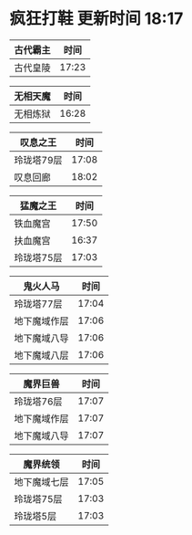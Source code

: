 # 疯狂打鞋 更新时间 18:17

| 古代霸主   | 时间    |
|--------|-------|
| 古代皇陵 | 17:23 |

| 无相天魔   | 时间    |
|--------|-------|
| 无相炼狱 | 16:28 |

| 叹息之王   | 时间    |
|--------|-------|
| 玲珑塔79层 | 17:08 |
| 叹息回廊 | 18:02 |

| 猛魔之王   | 时间    |
|--------|-------|
| 铁血魔宫 | 17:50 |
| 扶血魔宫 | 16:37 |
| 玲珑塔75层 | 17:03 |

| 鬼火人马   | 时间    |
|--------|-------|
| 玲珑塔77层 | 17:04 |
| 地下魔域作层 | 17:06 |
| 地下魔域八导 | 17:06 |
| 地下魔域八层 | 17:06 |

| 魔界巨兽   | 时间    |
|--------|-------|
| 玲珑塔76层 | 17:07 |
| 地下魔域作层 | 17:07 |
| 地下魔域八导 | 17:07 |

| 魔界统领   | 时间    |
|--------|-------|
| 地下魔域七层 | 17:05 |
| 玲珑塔75层 | 17:03 |
| 玲珑塔5层 | 17:03 |